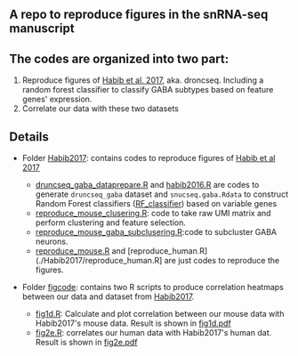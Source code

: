 A repo to reproduce figures in  the snRNA-seq manuscript
-----------------------
## The codes are organized into two part:

 1. Reproduce figures of [Habib et
    al. 2017](https://www.ncbi.nlm.nih.gov/pubmed/28846088),
    aka. droncseq. Including a random forest classifier to classify GABA
    subtypes based on feature genes' expression. 
 2. Correlate our data with these two datasets


## Details 

* Folder [Habib2017](./Habib2017): contains codes to reproduce figures
  of [Habib et al 2017](https://www.ncbi.nlm.nih.gov/pubmed/28846088)
  *  [druncseq_gaba_dataprepare.R](./Habib2017/druncseq_gaba_dataprepare.R)
  and [habib2016.R](./Habib2017/habib2016.R) are codes to generate
  `druncseq_gaba` dataset and `snucseq.gaba.Rdata` to construct Random
  Forest classifiers ([RF_classifier](./Habib2017/RF_classifier.R)) based on variable genes 
  * [reproduce_mouse_clusering.R](./Habib2017/reproduce_mouse_clusering.R):
  code to take raw UMI matrix and perform clustering and feature
  selection. 
  * [reproduce_mouse_gaba_subclusering.R](./Habib2017/reproduce_mouse_gaba.R):code
  to subcluster GABA neurons. 
  * [reproduce_mouse.R](./Habib2017/reproduce_mouse.R) and
    [reproduce_human.R](./Habib2017/reproduce_human.R] are just codes to
    reproduce the figures. 


* Folder [figcode](./figcodes): contains two R scripts to produce correlation
  heatmaps between our data and dataset from
  [Habib2017](https://www.ncbi.nlm.nih.gov/pubmed/28846088). 
  * [fig1d.R](./figcodes/fig1d.R): Calculate and plot correlation between our mouse data with
      Habib2017's mouse data. Result is shown in [fig1d.pdf](./figs/fig1d.pdf)
  * [fig2e.R](./figcodes/fig2e.R): correlates our human data with
    Habib2017's human dat. Result is shown in [fig2e.pdf](./figs/fig2e.pdf)
	
  

